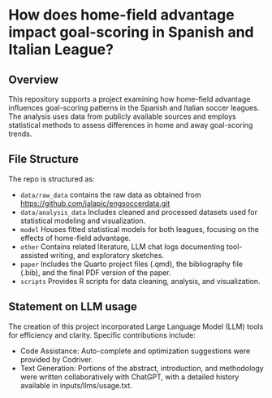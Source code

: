 # How does home-field advantage impact goal-scoring in Spanish and Italian League?

## Overview
This repository supports a project examining how home-field advantage influences goal-scoring patterns in the Spanish and Italian soccer leagues. The analysis uses data from publicly available sources and employs statistical methods to assess differences in home and away goal-scoring trends.


## File Structure

The repo is structured as:

-   `data/raw_data` contains the raw data as obtained from https://github.com/jalapic/engsoccerdata.git
-   `data/analysis_data` Includes cleaned and processed datasets used for statistical modeling and visualization.
-   `model` Houses fitted statistical models for both leagues, focusing on the effects of home-field advantage.
-   `other` Contains related literature, LLM chat logs documenting tool-assisted writing, and exploratory sketches.
-   `paper` Includes the Quarto project files (.qmd), the bibliography file (.bib), and the final PDF version of the paper.
-   `scripts` Provides R scripts for data cleaning, analysis, and visualization.


## Statement on LLM usage

The creation of this project incorporated Large Language Model (LLM) tools for efficiency and clarity. Specific contributions include:

- Code Assistance: Auto-complete and optimization suggestions were provided by Codriver.
- Text Generation: Portions of the abstract, introduction, and methodology were written collaboratively with ChatGPT, with a detailed     history available in inputs/llms/usage.txt.